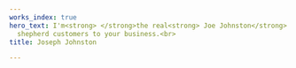 ```yaml
---
works_index: true
hero_text: I'm<strong> </strong>the real<strong> Joe Johnston</strong>.<br>And I can
  shepherd customers to your business.<br>
title: Joseph Johnston

---
```

<Hero :text="$page.frontmatter.hero_text" />
<WorksList />